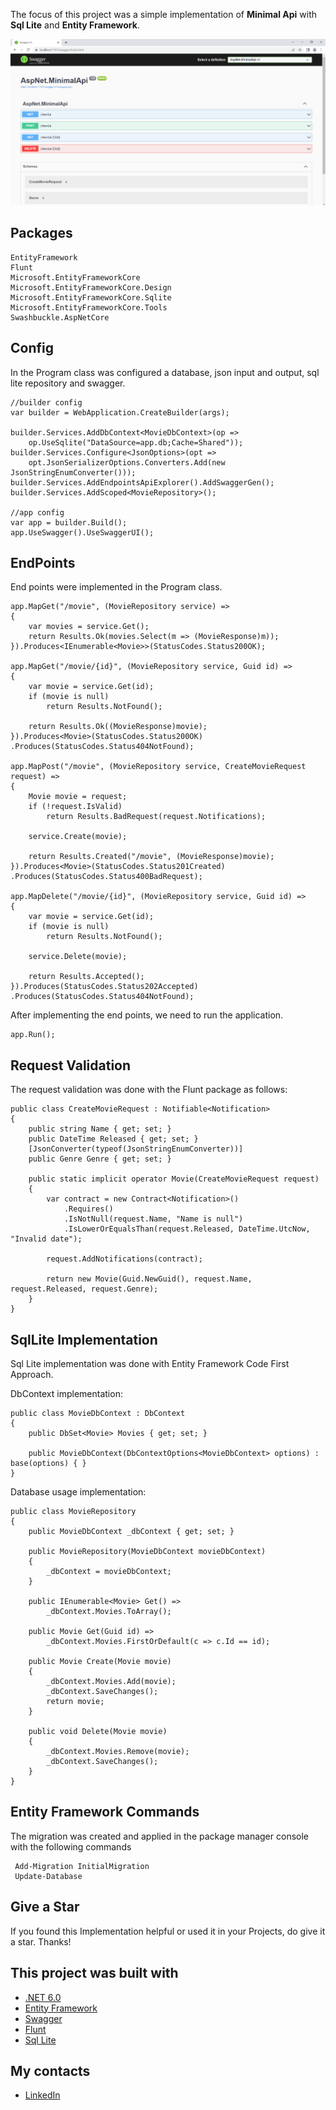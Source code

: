 
The focus of this project was a simple implementation of **Minimal Api** with **Sql Lite** and **Entity Framework**.

![#](https://github.com/HenrySaldanha/AspNet.MinimalApi/blob/main/images/api.png?raw=true)

## Packages
    EntityFramework
    Flunt
    Microsoft.EntityFrameworkCore
    Microsoft.EntityFrameworkCore.Design
    Microsoft.EntityFrameworkCore.Sqlite
    Microsoft.EntityFrameworkCore.Tools
    Swashbuckle.AspNetCore

## Config
In the Program class was configured a database, json input and output, sql lite repository and swagger.

	//builder config
	var builder = WebApplication.CreateBuilder(args);

	builder.Services.AddDbContext<MovieDbContext>(op =>
	    op.UseSqlite("DataSource=app.db;Cache=Shared"));
	builder.Services.Configure<JsonOptions>(opt =>
	    opt.JsonSerializerOptions.Converters.Add(new JsonStringEnumConverter()));
	builder.Services.AddEndpointsApiExplorer().AddSwaggerGen();
	builder.Services.AddScoped<MovieRepository>();

	//app config
	var app = builder.Build();
	app.UseSwagger().UseSwaggerUI();

    
## EndPoints
End points were implemented in the Program class.

	app.MapGet("/movie", (MovieRepository service) =>
	{
	    var movies = service.Get();
	    return Results.Ok(movies.Select(m => (MovieResponse)m));
	}).Produces<IEnumerable<Movie>>(StatusCodes.Status200OK);

	app.MapGet("/movie/{id}", (MovieRepository service, Guid id) =>
	{
	    var movie = service.Get(id);
	    if (movie is null)
	        return Results.NotFound();

	    return Results.Ok((MovieResponse)movie);
	}).Produces<Movie>(StatusCodes.Status200OK)
	.Produces(StatusCodes.Status404NotFound);

	app.MapPost("/movie", (MovieRepository service, CreateMovieRequest request) =>
	{
	    Movie movie = request;
	    if (!request.IsValid)
	        return Results.BadRequest(request.Notifications);

	    service.Create(movie);

	    return Results.Created("/movie", (MovieResponse)movie);
	}).Produces<Movie>(StatusCodes.Status201Created)
	.Produces(StatusCodes.Status400BadRequest);

	app.MapDelete("/movie/{id}", (MovieRepository service, Guid id) =>
	{
	    var movie = service.Get(id);
	    if (movie is null)
	        return Results.NotFound();

	    service.Delete(movie);

	    return Results.Accepted();
	}).Produces(StatusCodes.Status202Accepted)
	.Produces(StatusCodes.Status404NotFound);

After implementing the end points, we need to run the application.
		
	app.Run();

## Request Validation
The request validation was done with the Flunt package as follows:

	public class CreateMovieRequest : Notifiable<Notification>
	{
	    public string Name { get; set; }
	    public DateTime Released { get; set; }
	    [JsonConverter(typeof(JsonStringEnumConverter))]
	    public Genre Genre { get; set; }

	    public static implicit operator Movie(CreateMovieRequest request)
	    {
	        var contract = new Contract<Notification>()
	            .Requires()
	            .IsNotNull(request.Name, "Name is null")
	            .IsLowerOrEqualsThan(request.Released, DateTime.UtcNow, "Invalid date");

	        request.AddNotifications(contract);

	        return new Movie(Guid.NewGuid(), request.Name, request.Released, request.Genre);
	    }
	}

## SqlLite Implementation

Sql Lite implementation was done with Entity Framework Code First Approach.

DbContext implementation:

	public class MovieDbContext : DbContext
	{
	    public DbSet<Movie> Movies { get; set; }

	    public MovieDbContext(DbContextOptions<MovieDbContext> options) : base(options) { }
	}

Database usage implementation:

	public class MovieRepository
	{
	    public MovieDbContext _dbContext { get; set; }

	    public MovieRepository(MovieDbContext movieDbContext)
	    {
	        _dbContext = movieDbContext;
	    }

	    public IEnumerable<Movie> Get() =>
	        _dbContext.Movies.ToArray();

	    public Movie Get(Guid id) =>
	        _dbContext.Movies.FirstOrDefault(c => c.Id == id);

	    public Movie Create(Movie movie)
	    {
	        _dbContext.Movies.Add(movie);
	        _dbContext.SaveChanges();
	        return movie;
	    }

	    public void Delete(Movie movie)
	    {
	        _dbContext.Movies.Remove(movie);
	        _dbContext.SaveChanges();
	    }
	}

## Entity Framework Commands
The migration was created and applied in the package manager console with the following commands

	 Add-Migration InitialMigration
	 Update-Database

## Give a Star 
If you found this Implementation helpful or used it in your Projects, do give it a star. Thanks!

## This project was built with
* [.NET 6.0](https://dotnet.microsoft.com/en-us/download/dotnet/6.0)
* [Entity Framework](https://docs.microsoft.com/pt-br/ef/)
* [Swagger](https://swagger.io/)
* [Flunt](https://github.com/andrebaltieri/Flunt)
* [Sql Lite](https://www.nuget.org/packages/Microsoft.EntityFrameworkCore.Sqlite/#dependencies-body-tab)

## My contacts
* [LinkedIn](https://www.linkedin.com/in/henry-saldanha-3b930b98/)